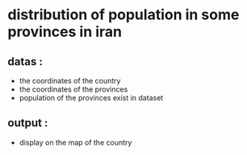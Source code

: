 # **distribution of population in some provinces in iran**
### 

## datas :
-  the coordinates of the country
-  the coordinates of the provinces
-  population of the provinces exist in dataset
  
## output :
-  display on the map of the country

